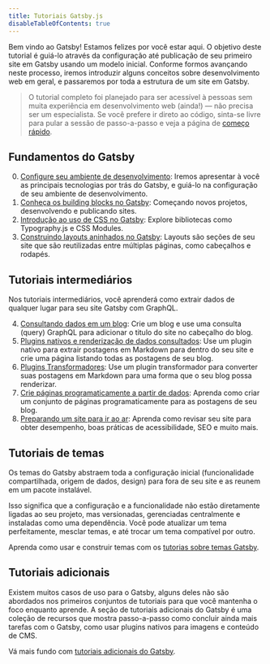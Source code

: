 ```yaml
---
title: Tutoriais Gatsby.js
disableTableOfContents: true
---
```


Bem vindo ao Gatsby! Estamos felizes por você estar aqui. O objetivo deste tutorial é guiá-lo através da configuração até publicação de seu primeiro site em Gatsby usando um modelo inicial. Conforme formos avançando neste processo, iremos introduzir alguns conceitos sobre desenvolvimento web em geral, e passaremos por toda a estrutura de um site em Gatsby.

> O tutorial completo foi planejado para ser acessível à pessoas sem muita experiência em desenvolvimento web (ainda!) — não precisa ser um especialista. Se você prefere ir direto ao código, sinta-se livre para pular a sessão de passo-a-passo e veja a página de [começo rápido](/docs/quick-start/).

## Fundamentos do Gatsby

0. [Configure seu ambiente de desenvolvimento](/tutorial/part-zero/): Iremos apresentar à você as principais tecnologias por trás do Gatsby, e guiá-lo na configuração de seu ambiente de desenvolvimento.
1. [Conheça os building blocks no Gatsby](/tutorial/part-one/): Começando novos projetos, desenvolvendo e publicando sites.
2. [Introdução ao uso de CSS no Gatsby](/tutorial/part-two/): Explore bibliotecas como Typography.js e CSS Modules.
3. [Construindo layouts aninhados no Gatsby](/tutorial/part-three/): Layouts são seções de seu site que são reutilizadas entre múltiplas páginas, como cabeçalhos e rodapés.

## Tutoriais intermediários

Nos tutoriais intermediários, você aprenderá como extrair dados de qualquer lugar para seu site Gatsby com GraphQL.

4. [Consultando dados em um blog](/tutorial/part-four/): Crie um blog e use uma consulta (query) GraphQL para adicionar o titulo do site no cabeçalho do blog.
5. [Plugins nativos e renderização de dados consultados](/tutorial/part-five/): Use um plugin nativo para extrair postagens em Markdown para dentro do seu site e crie uma página listando todas as postagens de seu blog.
6. [Plugins Transformadores](/tutorial/part-six/): Use um plugin transformador para converter suas postagens em Markdown para uma forma que o seu blog possa renderizar.
7. [Crie páginas programaticamente a partir de dados](/tutorial/part-seven/): Aprenda como criar um conjunto de páginas programaticamente para as postagens de seu blog.
8. [Preparando um site para ir ao ar](/tutorial/part-eight/): Aprenda como revisar seu site para obter desempenho, boas práticas de acessibilidade, SEO e muito mais.

## Tutoriais de temas

Os temas do Gatsby abstraem toda a configuração inicial (funcionalidade compartilhada, origem de dados, design) para fora de seu site e as reunem em um pacote instalável.

Isso significa que a configuração e a funcionalidade não estão diretamente ligadas ao seu projeto, mas versionadas, gerenciadas centralmente e instaladas como uma dependência. Você pode atualizar um tema perfeitamente, mesclar temas, e até trocar um tema compatível por outro.

Aprenda como usar e construir temas com os [tutorias sobre temas Gatsby](/tutorial/theme-tutorials/).

## Tutoriais adicionais

Existem muitos casos de uso para o Gatsby, alguns deles não são abordados nos primeiros conjuntos de tutoriais para que você mantenha o foco enquanto aprende. A seção de tutoriais adicionais do Gatsby é uma coleção de recursos que mostra passo-a-passo como concluir ainda mais tarefas com o Gatsby, como usar plugins nativos para imagens e conteúdo de CMS.

Vá mais fundo com [tutoriais adicionais do Gatsby](/tutorial/additional-tutorials/).